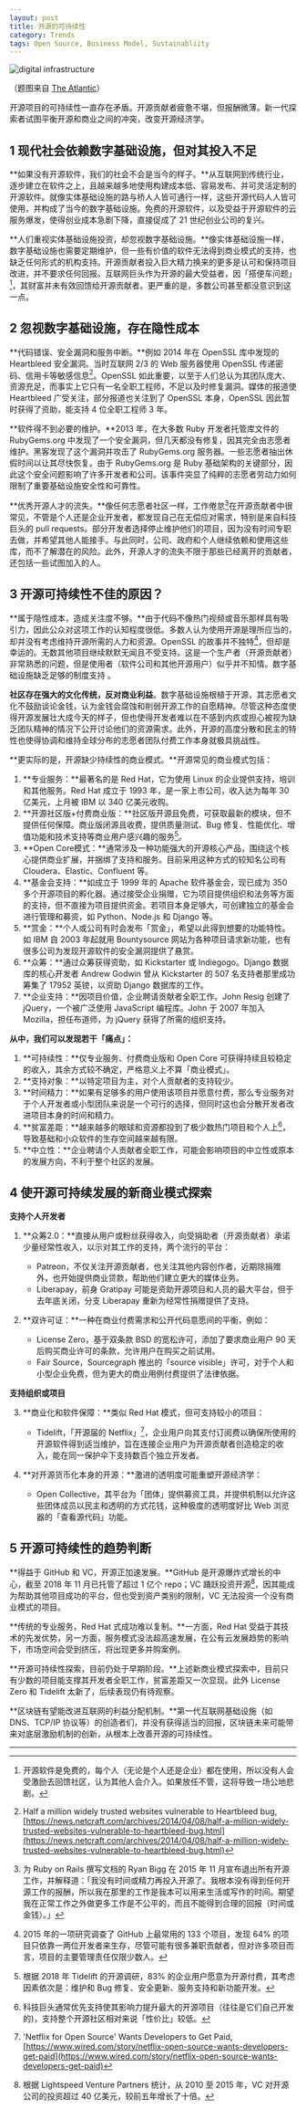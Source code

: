 ```yaml
---
layout: post
title: 开源的可持续性
category: Trends
tags: Open Source, Business Model, Sustainabliity
---
```


![digital infrastructure](/images/digital-infra.png)

（题图来自 [The Atlantic](https://www.theatlantic.com/sponsored/siemens/great-infrastructure-migration/422/)）

开源项目的可持续性一直存在矛盾。开源贡献者疲惫不堪，但报酬微薄。新一代探索者试图平衡开源和商业之间的冲突，改变开源经济学。

## 1 现代社会依赖数字基础设施，但对其投入不足

**如果没有开源软件，我们的社会不会是当今的样子。**从互联网到传统行业，逐步建立在软件之上，且越来越多地使用构建成本低、容易发布、并可灵活定制的开源软件。就像实体基础设施的路与桥人人皆可通行一样，这些开源代码人人皆可使用，并构成了当今的数字基础设施。免费的开源软件，以及受益于开源软件的云服务爆发，使得创业成本急剧下降，直接促成了 21 世纪创业公司的复兴。

**人们重视实体基础设施投资，却忽视数字基础设施。**像实体基础设施一样，数字基础设施也需要定期维护，但一些有价值的软件无法得到商业模式的支持，也缺乏任何形式的机构支持。开源贡献者投入巨大精力换来的更多是认可和保持项目改进，并不要求任何回报。互联网巨头作为开源的最大受益者，因「搭便车问题」[^1]，其财富并未有效回馈给开源贡献者。更严重的是，多数公司甚至都没意识到这一点。

## 2 忽视数字基础设施，存在隐性成本

**代码错误、安全漏洞和服务中断。**例如 2014 年在 OpenSSL 库中发现的 Heartbleed 安全漏洞。当时互联网 2/3 的 Web 服务器使用 OpenSSL 传递密码、信用卡等敏感信息[^2]。OpenSSL 如此重要，以至于人们总认为其团队庞大、资源充足，而事实上它只有一名全职工程师，不足以及时修复漏洞。媒体的报道使 Heartbleed 广受关注，部分报道也关注到了 OpenSSL 本身，OpenSSL 因此暂时获得了资助，能支持 4 位全职工程师 3 年。

**软件得不到必要的维护。**2013 年，在大多数 Ruby 开发者托管库文件的 RubyGems.org 中发现了一个安全漏洞，但几天都没有修复，因其完全由志愿者维护。黑客发现了这个漏洞并攻击了 RubyGems.org 服务器。一些志愿者抽出休假时间以让其尽快恢复。由于 RubyGems.org 是 Ruby 基础架构的关键部分，因此这个安全问题影响了许多开发者和公司。该事件突显了纯粹的志愿者劳动力如何限制了重要基础设施安全性和可靠性。

**优秀开源人才的流失。**像任何志愿者社区一样，工作倦怠[^3]在开源贡献者中很常见，不管是个人还是企业开发者，都发现自己在无偿应对需求，特别是来自科技巨头的 pull requests。部分开发者选择停止维护他们的项目，因为没有时间专职去做，并希望其他人能接手。与此同时，公司、政府和个人继续依赖和使用这些库，而不了解潜在的风险。此外，开源人才的流失不限于那些已经离开的贡献者，还包括一些试图加入的人。

## 3 开源可持续性不佳的原因？

**属于隐性成本，造成关注度不够。**由于代码不像热门视频或音乐那样具有吸引力，因此公众对这项工作的认知程度很低。多数人认为使用开源是理所应当的，却并没有考虑维持开源所需的人力和资源。OpenSSL 的故事并不独特[^4]，但却是幸运的。无数其他项目继续默默无闻且不受支持。这是一个生产者（开源贡献者）非常熟悉的问题，但是使用者（软件公司和其他开源用户）似乎并不知情。数字基础设施缺乏足够的制度支持 。

**社区存在强大的文化传统，反对商业利益**。数字基础设施根植于开源，其志愿者文化不鼓励谈论金钱，认为金钱会腐蚀和削弱开源工作的自愿精神。尽管这种态度使得开源发展壮大成今天的样子，但也使得开发者难以在不感到内疚或担心被视为缺乏团队精神的情况下公开讨论他们的资源需求。此外，开源的高度分散和民主的特性也使得协调和维持全球分布的志愿者团队付费工作本身就极具挑战性。

**更实际的是，开源缺少持续性的商业模式。**开源常见的商业模式包括：

1. **专业服务：**最著名的是 Red Hat，它为使用 Linux 的企业提供支持，培训和其他服务。Red Hat 成立于 1993 年，是一家上市公司，收入达为每年 30 亿美元，上月被 IBM 以 340 亿美元收购。
2. **开源社区版+付费商业版：**社区版开源且免费，可获取最新的模块，但不提供任何保障。商业版闭源且收费，提供质量测试、Bug 修复、性能优化、增值功能和技术支持等商业用户感兴趣的服务[^5]。
3. **Open Core模式：**通常涉及一种功能强大的开源核心产品，围绕这个核心提供商业扩展，并捆绑了支持和服务。目前采用这种方式的较知名公司有 Cloudera、Elastic、Confluent 等。
4. **基金会支持：**如成立于 1999 年的 Apache 软件基金会，现已成为 350 多个开源项目的孵化器。通过接受企业捐赠，它为项目提供组织和法务等方面的支持，但不直接为项目提供资金。若项目本身足够大，可创建独立的基金会进行管理和募资，如 Python、Node.js 和 Django 等。 
5. **赏金：**个人或公司有时会发布「赏金」，希望以此得到想要的功能特性。如 IBM 自 2003 年起就用 Bountysource 网站为各种项目请求新功能，也有很多公司为发现开源软件的安全漏洞提供了悬赏。
6. **众筹：**通过众筹获得资助，如 Kickstarter 或 Indiegogo。Django 数据库的核心开发者 Andrew Godwin 曾从 Kickstarter 的 507 名支持者那里成功筹集了 17952 英镑，以资助 Django 数据库的工作。
7. **企业支持：**因项目价值，企业聘请贡献者全职工作。John Resig 创建了 jQuery，一个被广泛使用 JavaScript 编程库。John 于 2007 年加入 Mozilla，担任布道师，为 jQuery 获得了所需的组织支持。

**从中，我们可以发现若干「痛点」：**

1. **可持续性：**仅专业服务、付费商业版和 Open Core 可获得持续且较稳定的收入，其余方式较不确定，严格意义上不算「商业模式」。
2. **支持对象：**以特定项目为主，对个人贡献者的支持较少。
3. **时间精力：**如果有足够多的用户使用该项目并愿意付费，那么专业服务对于个人开发者或小型团队来说是一个可行的选择，但同时这也会分散开发者改进项目本身的时间和精力。
4. **贫富差距：**越来越多的眼球和资源都投到了极少数热门项目和个人上[^6]，导致基础和小众软件的生存空间越来越有限。
5. **中立性：**企业聘请个人贡献者全职工作，可能会影响项目的中立性或原本的发展方向，不利于整个社区的发展。

## 4 使开源可持续发展的新商业模式探索

**支持个人开发者**

1. **众筹2.0：**直接从用户或粉丝获得收入，向受捐助者（开源贡献者）承诺少量经常性收入，以示对其工作的支持，两个流行的平台：
   - Patreon，不仅关注开源贡献者，也关注其他内容创作者，近期除捐赠外，也开始提供商业贷款，帮助他们建立更大的媒体业务。
   - Liberapay，前身 Gratipay 可能是资助开源项目和人员的最大平台，但于去年底关闭，分支 Liberapay 重新为经常性捐赠提供了支持。

2. **双许可证：**一种在商业付费需求和公开代码意愿间的平衡，例如：
   - License Zero，基于双条款 BSD 的宽松许可，添加了要求商业用户 90 天后购买商业许可的条款，允许用户在购买之前试用。
   - Fair Source，Sourcegraph 推出的「source visible」许可，对于个人和小型企业免费，但为更大的商业用例付费提供了法律依据。

**支持组织或项目**

3. **商业化和软件保障：**类似 Red Hat 模式，但可支持较小的项目：
   - Tidelift，「开源届的 Netflix」[^7]，企业用户向其支付订阅费以确保所使用的开源软件得到适当维护，旨在连接企业用户为开源贡献者创造稳定的收入，能在同一保护伞下支持数百个独立开发者。

4. **对开源货币化本身的开源：**激进的透明度可能重塑开源经济学：

   - Open Collective，其平台为「团体」提供募资工具，并提供机制以允许这些团体成员以民主和透明的方式花钱，这种极度的透明度好比 Web 浏览器的「查看源代码」功能。

## 5 开源可持续性的趋势判断

**得益于 GitHub 和 VC，开源正加速发展。**GitHub 是开源爆炸式增长的中心，截至 2018 年 11 月已托管了超过 1 亿个 repo；VC 踊跃投资开源[^8]，因其能成为帮助其他项目成功的平台，但也受到资产类别的限制，VC 无法投资一个没有商业模式的项目。

**传统的专业服务，Red Hat 式成功难以复制。**一方面，Red Hat 受益于其技术的先发优势，另一方面，服务模式没法超高速发展，在公有云发展趋势的影响下，市场空间会受到挤压，将出现更多并购案例。

**开源可持续性探索，目前仍处于早期阶段。**上述新商业模式探索中，目前只有少数的项目能支撑其开发者全职工作，贫富差距又一次显现。此外 License Zero 和 Tidelift 太新了，后续表现仍有待观察。

**区块链有望能改进互联网的利益分配机制。**第一代互联网基础设施（如 DNS、TCP/IP 协议等）的创造者们，并没有获得适当的回报，区块链未来可能带来对底层激励机制的创新，从根本上改善开源的可持续性。

---

[^1]: 开源软件是免费的，每个人（无论是个人还是企业）都在使用，所以没有人会受激励去回馈社区，认为其他人会介入。如果放任不管，这将导致一场公地悲剧。 
[^2]: Half a million widely trusted websites vulnerable to Heartbleed bug, [https://news.netcraft.com/archives/2014/04/08/half-a-million-widely-trusted-websites-vulnerable-to-heartbleed-bug.html](https://news.netcraft.com/archives/2014/04/08/half-a-million-widely-trusted-websites-vulnerable-to-heartbleed-bug.html)
[^3]: 为 Ruby on Rails 撰写文档的 Ryan Bigg 在 2015 年 11 月宣布退出所有开源工作，并解释道：「我没有时间或精力再投入开源了。我根本没有得到任何开源工作的报酬，所以我在那里的工作是我本可以用来生活或写作的时间。期望我在正常工作之外做更多工作是不公平的，而且不能得到合理的回报（时间或金钱）。」
[^4]: 2015 年的一项研究调查了 GitHub 上最常用的 133 个项目，发现 64% 的项目只依靠一两位开发者来生存，尽管可能有很多兼职贡献者，但对许多项目而言，项目的主要管理责任仅限少数人。 
[^5]: 根据 2018 年 Tidelift 的开源调研，83% 的企业用户愿意为开源付费，其考虑因素依次是：维护和 Bug 修复、安全更新、服务支持和新功能开发。 
[^6]: 科技巨头通常优先支持使其影响力提升最大的开源项目（往往是它们自己开发的)，支持整个开源社区相对来说「性价比」较低。 
[^7]: 'Netflix for Open Source' Wants Developers to Get Paid, [https://www.wired.com/story/netflix-open-source-wants-developers-get-paid](https://www.wired.com/story/netflix-open-source-wants-developers-get-paid)
[^8]: 根据 Lightspeed Venture Partners 统计，从 2010 至 2015 年，VC 对开源公司的投资超过 40 亿美元，较前五年增长了十倍。